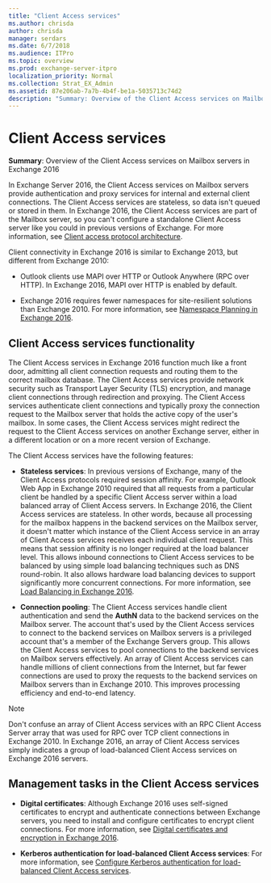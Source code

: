 ```yaml
---
title: "Client Access services"
ms.author: chrisda
author: chrisda
manager: serdars
ms.date: 6/7/2018
ms.audience: ITPro
ms.topic: overview
ms.prod: exchange-server-itpro
localization_priority: Normal
ms.collection: Strat_EX_Admin
ms.assetid: 87e206ab-7a7b-4b4f-be1a-5035713c74d2
description: "Summary: Overview of the Client Access services on Mailbox servers in Exchange 2016"
---
```


# Client Access services

 **Summary**: Overview of the Client Access services on Mailbox servers in Exchange 2016
  
In Exchange Server 2016, the Client Access services on Mailbox servers provide authentication and proxy services for internal and external client connections. The Client Access services are stateless, so data isn't queued or stored in them. In Exchange 2016, the Client Access services are part of the Mailbox server, so you can't configure a standalone Client Access server like you could in previous versions of Exchange. For more information, see [Client access protocol architecture](../../architecture/architecture.md#ClientAccessProtocol).
  
Client connectivity in Exchange 2016 is similar to Exchange 2013, but different from Exchange 2010:
  
- Outlook clients use MAPI over HTTP or Outlook Anywhere (RPC over HTTP). In Exchange 2016, MAPI over HTTP is enabled by default.
    
- Exchange 2016 requires fewer namespaces for site-resilient solutions than Exchange 2010. For more information, see [Namespace Planning in Exchange 2016](https://blogs.technet.com/b/exchange/archive/2015/10/06/namespace-planning-in-exchange-2016.aspx).
    
## Client Access services functionality

The Client Access services in Exchange 2016 function much like a front door, admitting all client connection requests and routing them to the correct mailbox database. The Client Access services provide network security such as Transport Layer Security (TLS) encryption, and manage client connections through redirection and proxying. The Client Access services authenticate client connections and typically proxy the connection request to the Mailbox server that holds the active copy of the user's mailbox. In some cases, the Client Access services might redirect the request to the Client Access services on another Exchange server, either in a different location or on a more recent version of Exchange.
  
The Client Access services have the following features:
  
- **Stateless services**: In previous versions of Exchange, many of the Client Access protocols required session affinity. For example, Outlook Web App in Exchange 2010 required that all requests from a particular client be handled by a specific Client Access server within a load balanced array of Client Access servers. In Exchange 2016, the Client Access services are stateless. In other words, because all processing for the mailbox happens in the backend services on the Mailbox server, it doesn't matter which instance of the Client Access service in an array of Client Access services receives each individual client request. This means that session affinity is no longer required at the load balancer level. This allows inbound connections to Client Access services to be balanced by using simple load balancing techniques such as DNS round-robin. It also allows hardware load balancing devices to support significantly more concurrent connections. For more information, see [Load Balancing in Exchange 2016](https://blogs.technet.com/b/exchange/archive/2015/10/08/load-balancing-in-exchange-2016.aspx).
    
- **Connection pooling**: The Client Access services handle client authentication and send the **AuthN** data to the backend services on the Mailbox server. The account that's used by the Client Access services to connect to the backend services on Mailbox servers is a privileged account that's a member of the Exchange Servers group. This allows the Client Access services to pool connections to the backend services on Mailbox servers effectively. An array of Client Access services can handle millions of client connections from the Internet, but far fewer connections are used to proxy the requests to the backend services on Mailbox servers than in Exchange 2010. This improves processing efficiency and end-to-end latency.
    
> [!NOTE]
> Don't confuse an array of Client Access services with an RPC Client Access Server array that was used for RPC over TCP client connections in Exchange 2010. In Exchange 2016, an array of Client Access services simply indicates a group of load-balanced Client Access services on Exchange 2016 servers.
  
## Management tasks in the Client Access services

- **Digital certificates**: Although Exchange 2016 uses self-signed certificates to encrypt and authenticate connections between Exchange servers, you need to install and configure certificates to encrypt client connections. For more information, see [Digital certificates and encryption in Exchange 2016](certificates.md).
    
- **Kerberos authentication for load-balanced Client Access services**: For more information, see [Configure Kerberos authentication for load-balanced Client Access services](kerberos-auth-for-load-balanced-client-access.md).
    

